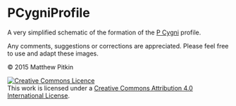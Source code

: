 # PCygniProfile

A very simplified schematic of the formation of the [P Cygni](https://en.wikipedia.org/wiki/P_Cygni) profile.

Any comments, suggestions or corrections are appreciated. Please feel free to use and adapt these images.

&copy; 2015 Matthew Pitkin

<a rel="license" href="http://creativecommons.org/licenses/by/4.0/"><img alt="Creative Commons Licence" style="border-width:0" src="https://i.creativecommons.org/l/by/4.0/88x31.png" /></a><br />This work is licensed under a <a rel="license" href="http://creativecommons.org/licenses/by/4.0/">Creative Commons Attribution 4.0 International License</a>.
